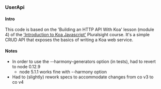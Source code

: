 ### UserApi


#### Intro

This code is based on the 'Building an HTTP API With Koa' lesson (module 4) of the ['Introduction to Koa Javascript'] Pluralsight course. It's a simple CRUD API that exposes the basics of writing a Koa web service.

#### Notes

* In order to use the --harmony-generators option (in tests), had to revert to node 0.12.9
	* node 5.1.1 works fine with --harmony option
* Had to (slightly) rework specs to accommodate changes from co v3 to co v4

['Introduction to Koa Javascript']: https://app.pluralsight.com/library/courses/javascript-koa-introduction/table-of-contents
